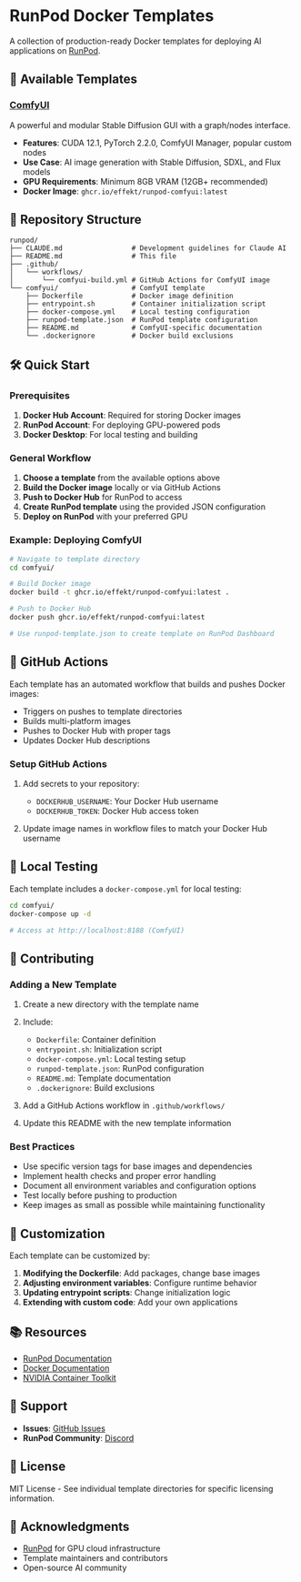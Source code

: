 # RunPod Docker Templates

A collection of production-ready Docker templates for deploying AI applications on [RunPod](https://runpod.io).

## 🚀 Available Templates

### [ComfyUI](./comfyui/)
A powerful and modular Stable Diffusion GUI with a graph/nodes interface.

- **Features**: CUDA 12.1, PyTorch 2.2.0, ComfyUI Manager, popular custom nodes
- **Use Case**: AI image generation with Stable Diffusion, SDXL, and Flux models
- **GPU Requirements**: Minimum 8GB VRAM (12GB+ recommended)
- **Docker Image**: `ghcr.io/effekt/runpod-comfyui:latest`

## 📖 Repository Structure

```
runpod/
├── CLAUDE.md                 # Development guidelines for Claude AI
├── README.md                 # This file
├── .github/
│   └── workflows/
│       └── comfyui-build.yml # GitHub Actions for ComfyUI image
└── comfyui/                  # ComfyUI template
    ├── Dockerfile            # Docker image definition
    ├── entrypoint.sh         # Container initialization script
    ├── docker-compose.yml    # Local testing configuration
    ├── runpod-template.json  # RunPod template configuration
    ├── README.md             # ComfyUI-specific documentation
    └── .dockerignore         # Docker build exclusions
```

## 🛠️ Quick Start

### Prerequisites

1. **Docker Hub Account**: Required for storing Docker images
2. **RunPod Account**: For deploying GPU-powered pods
3. **Docker Desktop**: For local testing and building

### General Workflow

1. **Choose a template** from the available options above
2. **Build the Docker image** locally or via GitHub Actions
3. **Push to Docker Hub** for RunPod to access
4. **Create RunPod template** using the provided JSON configuration
5. **Deploy on RunPod** with your preferred GPU

### Example: Deploying ComfyUI

```bash
# Navigate to template directory
cd comfyui/

# Build Docker image
docker build -t ghcr.io/effekt/runpod-comfyui:latest .

# Push to Docker Hub
docker push ghcr.io/effekt/runpod-comfyui:latest

# Use runpod-template.json to create template on RunPod Dashboard
```

## 🔄 GitHub Actions

Each template has an automated workflow that builds and pushes Docker images:

- Triggers on pushes to template directories
- Builds multi-platform images
- Pushes to Docker Hub with proper tags
- Updates Docker Hub descriptions

### Setup GitHub Actions

1. Add secrets to your repository:
   - `DOCKERHUB_USERNAME`: Your Docker Hub username
   - `DOCKERHUB_TOKEN`: Docker Hub access token

2. Update image names in workflow files to match your Docker Hub username

## 🧪 Local Testing

Each template includes a `docker-compose.yml` for local testing:

```bash
cd comfyui/
docker-compose up -d

# Access at http://localhost:8188 (ComfyUI)
```

## 📝 Contributing

### Adding a New Template

1. Create a new directory with the template name
2. Include:
   - `Dockerfile`: Container definition
   - `entrypoint.sh`: Initialization script
   - `docker-compose.yml`: Local testing setup
   - `runpod-template.json`: RunPod configuration
   - `README.md`: Template documentation
   - `.dockerignore`: Build exclusions

3. Add a GitHub Actions workflow in `.github/workflows/`
4. Update this README with the new template information

### Best Practices

- Use specific version tags for base images and dependencies
- Implement health checks and proper error handling
- Document all environment variables and configuration options
- Test locally before pushing to production
- Keep images as small as possible while maintaining functionality

## 🔧 Customization

Each template can be customized by:

1. **Modifying the Dockerfile**: Add packages, change base images
2. **Adjusting environment variables**: Configure runtime behavior
3. **Updating entrypoint scripts**: Change initialization logic
4. **Extending with custom code**: Add your own applications

## 📚 Resources

- [RunPod Documentation](https://docs.runpod.io/)
- [Docker Documentation](https://docs.docker.com/)
- [NVIDIA Container Toolkit](https://docs.nvidia.com/datacenter/cloud-native/container-toolkit/)

## 🤝 Support

- **Issues**: [GitHub Issues](https://github.com/effekt/runpod/issues)
- **RunPod Community**: [Discord](https://discord.gg/runpod)

## 📄 License

MIT License - See individual template directories for specific licensing information.

## 🙏 Acknowledgments

- [RunPod](https://runpod.io/) for GPU cloud infrastructure
- Template maintainers and contributors
- Open-source AI community